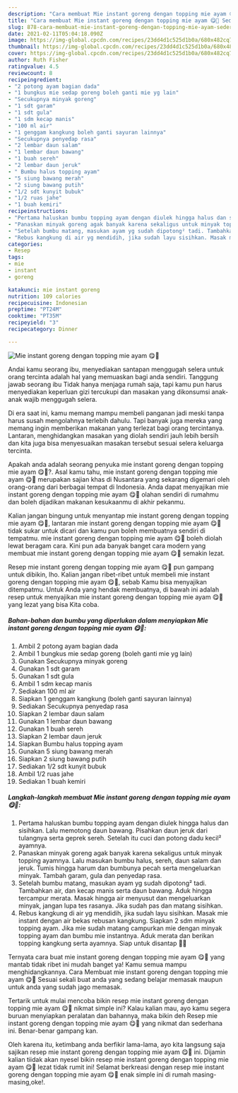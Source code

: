 ```yaml
---
description: "Cara membuat Mie instant goreng dengan topping mie ayam 😋🍜 Sederhana dan Mudah Dibuat"
title: "Cara membuat Mie instant goreng dengan topping mie ayam 😋🍜 Sederhana dan Mudah Dibuat"
slug: 878-cara-membuat-mie-instant-goreng-dengan-topping-mie-ayam-sederhana-dan-mudah-dibuat
date: 2021-02-11T05:04:18.090Z
image: https://img-global.cpcdn.com/recipes/23dd4d1c525d1b0a/680x482cq70/mie-instant-goreng-dengan-topping-mie-ayam-😋🍜-foto-resep-utama.jpg
thumbnail: https://img-global.cpcdn.com/recipes/23dd4d1c525d1b0a/680x482cq70/mie-instant-goreng-dengan-topping-mie-ayam-😋🍜-foto-resep-utama.jpg
cover: https://img-global.cpcdn.com/recipes/23dd4d1c525d1b0a/680x482cq70/mie-instant-goreng-dengan-topping-mie-ayam-😋🍜-foto-resep-utama.jpg
author: Ruth Fisher
ratingvalue: 4.5
reviewcount: 8
recipeingredient:
- "2 potong ayam bagian dada"
- "1 bungkus mie sedap goreng boleh ganti mie yg lain"
- "Secukupnya minyak goreng"
- "1 sdt garam"
- "1 sdt gula"
- "1 sdm kecap manis"
- "100 ml air"
- "1 genggam kangkung boleh ganti sayuran lainnya"
- "Secukupnya penyedap rasa"
- "2 lembar daun salam"
- "1 lembar daun bawang"
- "1 buah sereh"
- "2 lembar daun jeruk"
- " Bumbu halus topping ayam"
- "5 siung bawang merah"
- "2 siung bawang putih"
- "1/2 sdt kunyit bubuk"
- "1/2 ruas jahe"
- "1 buah kemiri"
recipeinstructions:
- "Pertama haluskan bumbu topping ayam dengan diulek hingga halus dan sisihkan. Lalu memotong daun bawang. Pisahkan daun jeruk dari tulangnya serta geprek sereh. Setelah itu cuci dan potong dadu kecil² ayamnya."
- "Panaskan minyak goreng agak banyak karena sekaligus untuk minyak topping ayamnya. Lalu masukan bumbu halus, sereh, daun salam dan jeruk. Tumis hingga harum dan bumbunya pecah serta mengeluarkan minyak. Tambah garam, gula dan penyedap rasa."
- "Setelah bumbu matang, masukan ayam yg sudah dipotong² tadi. Tambahkan air, dan kecap manis serta daun bawang. Aduk hingga tercampur merata. Masak hingga air menyusut dan mengeluarkan minyak, jangan lupa tes rasanya. Jika sudah pas dan matang sisihkan."
- "Rebus kangkung di air yg mendidih, jika sudah layu sisihkan. Masak mie instant dengan air bekas rebusan kangkung. Siapkan 2 sdm minyak topping ayam. Jika mie sudah matang campurkan mie dengan minyak topping ayam dan bumbu mie instantnya. Aduk merata dan berikan topping kangkung serta ayamnya. Siap untuk disantap 🍜😋"
categories:
- Resep
tags:
- mie
- instant
- goreng

katakunci: mie instant goreng 
nutrition: 109 calories
recipecuisine: Indonesian
preptime: "PT24M"
cooktime: "PT35M"
recipeyield: "3"
recipecategory: Dinner

---
```



![Mie instant goreng dengan topping mie ayam 😋🍜](https://img-global.cpcdn.com/recipes/23dd4d1c525d1b0a/680x482cq70/mie-instant-goreng-dengan-topping-mie-ayam-😋🍜-foto-resep-utama.jpg)

Andai kamu seorang ibu, menyediakan santapan menggugah selera untuk orang tercinta adalah hal yang memuaskan bagi anda sendiri. Tanggung jawab seorang ibu Tidak hanya menjaga rumah saja, tapi kamu pun harus menyediakan keperluan gizi tercukupi dan masakan yang dikonsumsi anak-anak wajib menggugah selera.

Di era  saat ini, kamu memang mampu membeli panganan jadi meski tanpa harus susah mengolahnya terlebih dahulu. Tapi banyak juga mereka yang memang ingin memberikan makanan yang terlezat bagi orang tercintanya. Lantaran, menghidangkan masakan yang diolah sendiri jauh lebih bersih dan kita juga bisa menyesuaikan masakan tersebut sesuai selera keluarga tercinta. 



Apakah anda adalah seorang penyuka mie instant goreng dengan topping mie ayam 😋🍜?. Asal kamu tahu, mie instant goreng dengan topping mie ayam 😋🍜 merupakan sajian khas di Nusantara yang sekarang digemari oleh orang-orang dari berbagai tempat di Indonesia. Anda dapat menyajikan mie instant goreng dengan topping mie ayam 😋🍜 olahan sendiri di rumahmu dan boleh dijadikan makanan kesukaanmu di akhir pekanmu.

Kalian jangan bingung untuk menyantap mie instant goreng dengan topping mie ayam 😋🍜, lantaran mie instant goreng dengan topping mie ayam 😋🍜 tidak sukar untuk dicari dan kamu pun boleh membuatnya sendiri di tempatmu. mie instant goreng dengan topping mie ayam 😋🍜 boleh diolah lewat beragam cara. Kini pun ada banyak banget cara modern yang membuat mie instant goreng dengan topping mie ayam 😋🍜 semakin lezat.

Resep mie instant goreng dengan topping mie ayam 😋🍜 pun gampang untuk dibikin, lho. Kalian jangan ribet-ribet untuk membeli mie instant goreng dengan topping mie ayam 😋🍜, sebab Kamu bisa menyajikan ditempatmu. Untuk Anda yang hendak membuatnya, di bawah ini adalah resep untuk menyajikan mie instant goreng dengan topping mie ayam 😋🍜 yang lezat yang bisa Kita coba.

<!--inarticleads1-->

##### Bahan-bahan dan bumbu yang diperlukan dalam menyiapkan Mie instant goreng dengan topping mie ayam 😋🍜:

1. Ambil 2 potong ayam bagian dada
1. Ambil 1 bungkus mie sedap goreng (boleh ganti mie yg lain)
1. Gunakan Secukupnya minyak goreng
1. Gunakan 1 sdt garam
1. Gunakan 1 sdt gula
1. Ambil 1 sdm kecap manis
1. Sediakan 100 ml air
1. Siapkan 1 genggam kangkung (boleh ganti sayuran lainnya)
1. Sediakan Secukupnya penyedap rasa
1. Siapkan 2 lembar daun salam
1. Gunakan 1 lembar daun bawang
1. Gunakan 1 buah sereh
1. Siapkan 2 lembar daun jeruk
1. Siapkan  Bumbu halus topping ayam
1. Gunakan 5 siung bawang merah
1. Siapkan 2 siung bawang putih
1. Sediakan 1/2 sdt kunyit bubuk
1. Ambil 1/2 ruas jahe
1. Sediakan 1 buah kemiri




<!--inarticleads2-->

##### Langkah-langkah membuat Mie instant goreng dengan topping mie ayam 😋🍜:

1. Pertama haluskan bumbu topping ayam dengan diulek hingga halus dan sisihkan. Lalu memotong daun bawang. Pisahkan daun jeruk dari tulangnya serta geprek sereh. Setelah itu cuci dan potong dadu kecil² ayamnya.
1. Panaskan minyak goreng agak banyak karena sekaligus untuk minyak topping ayamnya. Lalu masukan bumbu halus, sereh, daun salam dan jeruk. Tumis hingga harum dan bumbunya pecah serta mengeluarkan minyak. Tambah garam, gula dan penyedap rasa.
1. Setelah bumbu matang, masukan ayam yg sudah dipotong² tadi. Tambahkan air, dan kecap manis serta daun bawang. Aduk hingga tercampur merata. Masak hingga air menyusut dan mengeluarkan minyak, jangan lupa tes rasanya. Jika sudah pas dan matang sisihkan.
1. Rebus kangkung di air yg mendidih, jika sudah layu sisihkan. Masak mie instant dengan air bekas rebusan kangkung. Siapkan 2 sdm minyak topping ayam. Jika mie sudah matang campurkan mie dengan minyak topping ayam dan bumbu mie instantnya. Aduk merata dan berikan topping kangkung serta ayamnya. Siap untuk disantap 🍜😋




Ternyata cara buat mie instant goreng dengan topping mie ayam 😋🍜 yang mantab tidak ribet ini mudah banget ya! Kamu semua mampu menghidangkannya. Cara Membuat mie instant goreng dengan topping mie ayam 😋🍜 Sesuai sekali buat anda yang sedang belajar memasak maupun untuk anda yang sudah jago memasak.

Tertarik untuk mulai mencoba bikin resep mie instant goreng dengan topping mie ayam 😋🍜 nikmat simple ini? Kalau kalian mau, ayo kamu segera buruan menyiapkan peralatan dan bahannya, maka bikin deh Resep mie instant goreng dengan topping mie ayam 😋🍜 yang nikmat dan sederhana ini. Benar-benar gampang kan. 

Oleh karena itu, ketimbang anda berfikir lama-lama, ayo kita langsung saja sajikan resep mie instant goreng dengan topping mie ayam 😋🍜 ini. Dijamin kalian tiidak akan nyesel bikin resep mie instant goreng dengan topping mie ayam 😋🍜 lezat tidak rumit ini! Selamat berkreasi dengan resep mie instant goreng dengan topping mie ayam 😋🍜 enak simple ini di rumah masing-masing,oke!.

